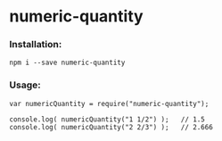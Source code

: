 # numeric-quantity

### Installation:

```
npm i --save numeric-quantity
```

### Usage:

```
var numericQuantity = require("numeric-quantity");

console.log( numericQuantity("1 1/2") );   // 1.5
console.log( numericQuantity("2 2/3") );   // 2.666
```

